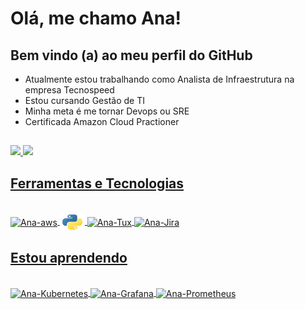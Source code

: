 # Olá, me chamo Ana!
## Bem vindo (a) ao meu perfil do GitHub
- Atualmente estou trabalhando como Analista de Infraestrutura na empresa Tecnospeed
- Estou cursando Gestão de TI
- Minha meta é me tornar Devops ou SRE
- Certificada Amazon Cloud Practioner

 ##
 
<div>
<a href="https://github.com/anadevti">
<img height="180em" src="https://github-readme-stats.vercel.app/api/top-langs/?username=anadevti&layout=compact&langs_count=7&theme=dracula"/>
<img height="180em" src="https://github-readme-stats.vercel.app/api?username=anadevti&show_icons=true&theme=dracula&include_all_commits=true&count_private=true"/>
</div>
  
## Ferramentas e Tecnologias
<div style="display: inline_block"><br>
  
  <img align="center" alt="Ana-aws" height="30" width="40" src="https://cdn.jsdelivr.net/gh/devicons/devicon/icons/amazonwebservices/amazonwebservices-original-wordmark.svg">
  <img align="center" alt="Ana-Python" height="30" width="40" src="https://raw.githubusercontent.com/devicons/devicon/master/icons/python/python-original.svg">
  <img align="center" alt="Ana-Tux" height="30" width="40" src="https://cdn.jsdelivr.net/gh/devicons/devicon/icons/linux/linux-original.svg">
  
  <img align="center" alt="Ana-Jira" height="30" width="40" src="https://cdn.jsdelivr.net/gh/devicons/devicon/icons/jira/jira-original-wordmark.svg">
 
  
  
</div>

## Estou aprendendo

<div style="display: inline_block"><br>
  
<img align="center" alt="Ana-Kubernetes" height="30" width="40" src="https://cdn.jsdelivr.net/gh/devicons/devicon/icons/kubernetes/kubernetes-plain-wordmark.svg">
<img align="center" alt="Ana-Grafana" height="30" width="40" src="https://cdn.jsdelivr.net/gh/devicons/devicon/icons/grafana/grafana-original-wordmark.svg">
<img align="center" alt="Ana-Prometheus" height="30" width="40" src="https://cdn.jsdelivr.net/gh/devicons/devicon/icons/prometheus/prometheus-original-wordmark.svg">

</div>

